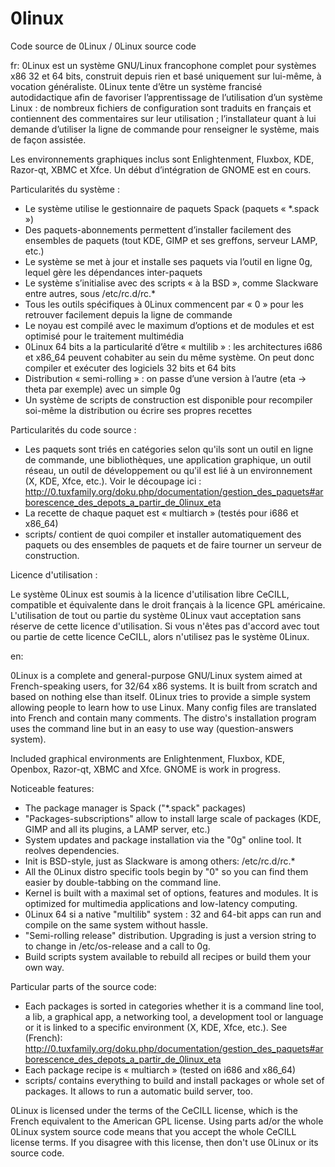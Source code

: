 0linux
======

Code source de 0Linux / 0Linux source code

fr:
0Linux est un système GNU/Linux francophone complet pour systèmes x86 32 et
64 bits, construit depuis rien et basé uniquement sur lui-même, à vocation
généraliste. 0Linux tente d’être un système francisé autodidactique afin de
favoriser l’apprentissage de l’utilisation d’un système Linux : de nombreux
fichiers de configuration sont traduits en français et contiennent des
commentaires sur leur utilisation ; l’installateur quant à lui demande
d’utiliser la ligne de commande pour renseigner le système, mais de façon
assistée.

Les environnements graphiques inclus sont Enlightenment, Fluxbox, KDE,
Razor-qt, XBMC et Xfce. Un début d’intégration de GNOME est en cours.

Particularités du système :

  - Le système utilise le gestionnaire de paquets Spack (paquets « *.spack »)
  - Des paquets-abonnements permettent d’installer facilement des ensembles de
    paquets (tout KDE, GIMP et ses greffons, serveur LAMP, etc.)
  - Le système se met à jour et installe ses paquets via l’outil en ligne 0g,
    lequel gère les dépendances inter-paquets
  - Le système s’initialise avec des scripts « à la BSD », comme Slackware
    entre autres, sous /etc/rc.d/rc.*
  - Tous les outils spécifiques à 0Linux commencent par « 0 » pour les
    retrouver facilement depuis la ligne de commande
  - Le noyau est compilé avec le maximum d’options et de modules et est
    optimisé pour le traitement multimédia
  - 0Linux 64 bits a la particularité d’être « multilib » : les architectures
    i686 et x86_64 peuvent cohabiter au sein du même système. On peut donc
    compiler et exécuter des logiciels 32 bits et 64 bits
  - Distribution « semi-rolling » : on passe d’une version à l’autre
    (eta -> theta par exemple) avec un simple 0g
  - Un système de scripts de construction est disponible pour recompiler
    soi-même la distribution ou écrire ses propres recettes

Particularités du code source :

  - Les paquets sont triés en catégories selon qu'ils sont un outil en ligne de
    commande, une bibliothèques, une application graphique, un outil réseau, un
    outil de développement ou qu'il est lié à un environnement (X, KDE, Xfce,
    etc.). Voir le découpage ici : http://0.tuxfamily.org/doku.php/documentation/gestion_des_paquets#arborescence_des_depots_a_partir_de_0linux_eta
  - La recette de chaque paquet est « multiarch » (testés pour i686 et x86_64)
  - scripts/ contient de quoi compiler et installer automatiquement des paquets
    ou des ensembles de paquets et de faire tourner un serveur de construction.

Licence d'utilisation :

Le système 0Linux est soumis à la licence d'utilisation libre CeCILL,
compatible et équivalente dans le droit français à la licence GPL américaine.
L'utilisation de tout ou partie du système 0Linux vaut acceptation sans réserve 
de cette licence d'utilisation. Si vous n'êtes pas d'accord avec tout ou 
partie de cette licence CeCILL, alors n'utilisez pas le système 0Linux.

en:

0Linux is a complete and general-purpose GNU/Linux system aimed at
French-speaking users, for 32/64 x86 systems. It is built from scratch and
based on nothing else than itself. 
0Linux tries to provide a simple system allowing people to learn how to use
Linux.
Many config files are translated into French and contain many comments.
The distro's installation program uses the command line but in an easy to use
way (question-answers system).

Included graphical environments are Enlightenment, Fluxbox, KDE,
Openbox, Razor-qt, XBMC and Xfce. GNOME is work in progress.

Noticeable features:

  - The package manager is Spack ("*.spack" packages)
  - "Packages-subscriptions" allow to install large scale of packages (KDE,
    GIMP and all its plugins, a LAMP server, etc.)
  - System updates and package installation via the "0g" online tool. It
    reolves dependencies.
  - Init is BSD-style, just as Slackware is among others: /etc/rc.d/rc.*
  - All the 0Linux distro specific tools begin by "0" so you can find them
    easier by double-tabbing on the command line.
  - Kernel is built with a maximal set of options, features and modules. It is
    optimized for multimedia applications and low-latency computing.
  - 0Linux 64 si a native "multilib" system : 32 and 64-bit apps can run and
    compile on the same system without hassle.
  - "Semi-rolling release" distribution. Upgrading is just a version string to
    to change in /etc/os-release and a call to 0g.
  - Build scripts system available to rebuild all recipes or build them your
    own way.

Particular parts of the source code:

  - Each packages is sorted in categories whether it is a command line tool, a
    lib, a graphical app, a networking tool, a development tool or language or
    it is linked to a specific environment (X, KDE, Xfce, etc.). See (French):
    http://0.tuxfamily.org/doku.php/documentation/gestion_des_paquets#arborescence_des_depots_a_partir_de_0linux_eta
  - Each package recipe is « multiarch » (tested on i686 and x86_64)
  - scripts/ contains everything to build and install packages or whole set of
    packages. It allows to run a automatic build server, too.
    
0Linux is licensed under the terms of the CeCILL license,
which is the French equivalent to the American GPL license.
Using parts ad/or the whole 0Linux system source code means that you accept the
whole CeCILL license terms. If you disagree with this license, then don't use
0Linux or its source code.
